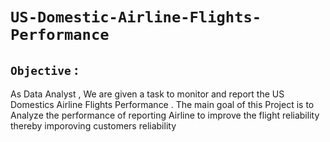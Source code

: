 # `US-Domestic-Airline-Flights-Performance`
## `Objective` :
As Data Analyst , We are given a task to monitor and report the US Domestics Airline Flights Performance . The main goal of this Project is to Analyze the performance of reporting Airline to improve the flight reliability thereby imporoving customers reliability
